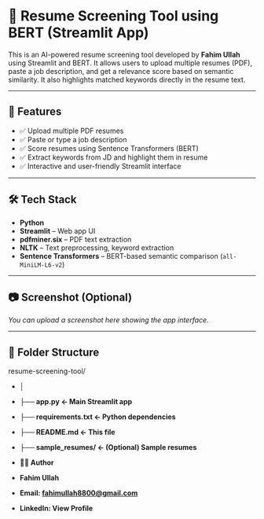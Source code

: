 # 🧠 Resume Screening Tool using BERT (Streamlit App)

This is an AI-powered resume screening tool developed by **Fahim Ullah** using Streamlit and BERT. It allows users to upload multiple resumes (PDF), paste a job description, and get a relevance score based on semantic similarity. It also highlights matched keywords directly in the resume text.

---

## 🚀 Features

- ✅ Upload multiple PDF resumes
- ✅ Paste or type a job description
- ✅ Score resumes using Sentence Transformers (BERT)
- ✅ Extract keywords from JD and highlight them in resume
- ✅ Interactive and user-friendly Streamlit interface

---

## 🛠 Tech Stack

- **Python**
- **Streamlit** – Web app UI
- **pdfminer.six** – PDF text extraction
- **NLTK** – Text preprocessing, keyword extraction
- **Sentence Transformers** – BERT-based semantic comparison (`all-MiniLM-L6-v2`)

---

## 📷 Screenshot (Optional)
_You can upload a screenshot here showing the app interface._

---

## 📁 Folder Structure

resume-screening-tool/
- **│**
- **├── app.py ← Main Streamlit app**
- **├── requirements.txt ← Python dependencies**
- **├── README.md ← This file**
- **├── sample_resumes/ ← (Optional) Sample resumes**


- **👨‍💻 Author**
- **Fahim Ullah**
- **Email: fahimullah8800@gmail.com**
- **LinkedIn: View Profile**
